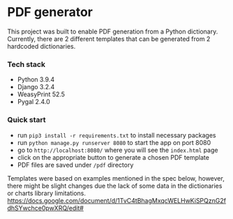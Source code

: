 # PDF generator

This project was built to enable PDF generation from a Python dictionary.
Currently, there are 2 different templates that can be generated from 2 hardcoded dictionaries.

### Tech stack

- Python 3.9.4
- Django 3.2.4
- WeasyPrint 52.5
- Pygal 2.4.0

### Quick start

- run `pip3 install -r requirements.txt` to install necessary packages
- run `python manage.py runserver 8080` to start the app on port 8080
- go to `http://localhost:8080/` where you will see the `index.html` page
- click on the appropriate button to generate a chosen PDF template
- PDF files are saved under `/pdf` directory

Templates were based on examples mentioned in the spec below, however, there might be slight changes due the lack of some data in the dictionaries or charts library limitations.
https://docs.google.com/document/d/1TvC4tBhagMxqcWELHwKiSPQznG2fdhSYwchce0pwXRQ/edit#
